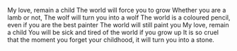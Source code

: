 My love, remain a child 
The world will force you to grow 
Whether you are a lamb or not, 
The wolf will turn you into a wolf 
The world is a coloured pencil, 
even if you are the best painter 
The world will still paint you 
My love, remain a child 
You will be sick and tired of the world if you grow up 
It is so cruel that the moment you forget your childhood, 
it will turn you into a stone. 